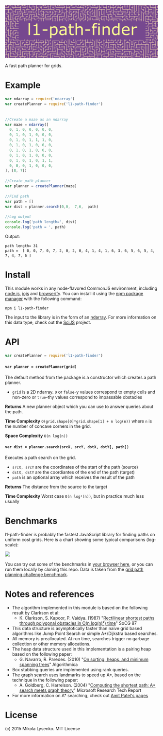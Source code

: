 <img src="img/logo.png" width="1024">

A fast path planner for grids.



# Example

```javascript
var ndarray = require('ndarray')
var createPlanner = require('l1-path-finder')


//Create a maze as an ndarray
var maze = ndarray([
  0, 1, 0, 0, 0, 0, 0,
  0, 1, 0, 1, 0, 0, 0,
  0, 1, 0, 1, 1, 1, 0,
  0, 1, 0, 1, 0, 0, 0,
  0, 1, 0, 1, 0, 0, 0,
  0, 1, 0, 1, 0, 0, 0,
  0, 1, 0, 1, 0, 1, 1,
  0, 0, 0, 1, 0, 0, 0,
], [8, 7])

//Create path planner
var planner = createPlanner(maze)

//Find path
var path = []
var dist = planner.search(0,0,  7,6,  path)

//Log output
console.log('path length=', dist)
console.log('path = ', path)
```

Output:

```
path length= 31
path =  [ 0, 0, 7, 0, 7, 2, 0, 2, 0, 4, 1, 4, 1, 6, 3, 6, 5, 6, 5, 4, 7, 4, 7, 6 ]
```

# Install

This module works in any node-flavored CommonJS environment, including [node.js](https://nodejs.org/), [iojs](https://iojs.org/en/index.html) and [browserify](http://browserify.org/).  You can install it using the [npm package manager](https://docs.npmjs.com/) with the following command:

```
npm i l1-path-finder
```

The input to the library is in the form of an [ndarray](https://github.com/scijs/ndarray).  For more information on this data type, check out the [SciJS](https://scijs.net) project.

# API

```javascript
var createPlanner = require('l1-path-finder')
```

#### `var planner = createPlanner(grid)`

The default method from the package is a constructor which creates a path planner.

* `grid` is a 2D ndarray.  `0` or `false`-y values correspond to empty cells and non-zero or `true`-thy values correspond to impassable obstacles

**Returns** A new planner object which you can use to answer queries about the path.

**Time Complexity** `O(grid.shape[0]*grid.shape[1] + n log(n))` where `n` is the number of concave corners in the grid.

**Space Complexity** `O(n log(n))`

#### `var dist = planner.search(srcX, srcY, dstX, dstY[, path])`

Executes a path search on the grid.

* `srcX, srcY` are the coordinates of the start of the path (source)
* `dstX, dstY` are the coordiantes of the end of the path (target)
* `path` is an optional array which receives the result of the path

**Returns** The distance from the source to the target

**Time Complexity** Worst case `O(n log²(n))`, but in practice much less usually

# Benchmarks

l1-path-finder is probably the fastest JavaScript library for finding paths on
uniform cost grids.  Here is a chart showing some typical comparisons (log-scale):

<img src="https://plot.ly/~MikolaLysenko/221.png" width="512">

You can try out some of the benchmarks in [your browser here](http://mikolalysenko.github.io/benchmark.html), or you can run them locally by cloning this repo.  Data is taken from the [grid path planning challenge benchmark](http://www.movingai.com/benchmarks/).

# Notes and references

* The algorithm implemented in this module is based on the following result by Clarkson et al:
    + K. Clarkson, S. Kapoor, P. Vaidya. (1987) "[Rectilinear shortest paths through polygonal obstacles in O(n log(n)²) time](http://dl.acm.org/citation.cfm?id=41985)" SoCG 87
* This data structure is asymptotically faster than naive grid based algorithms like Jump Point Search or simple A*/Dijkstra based searches.
* All memory is preallocated.  At run time, searches trigger no garbage collection or other memory allocations.
* The heap data structure used in this implementation is a pairing heap based on the following paper:
    + G. Navarro, R. Paredes. (2010) "[On sorting, heaps, and minimum spanning trees](http://citeseerx.ist.psu.edu/viewdoc/summary?doi=10.1.1.218.3241)" Algorithmica
* Box stabbing queries are implemented using rank queries.
* The graph search uses landmarks to speed up A*, based on the technique in the following paper:
    + A. Goldberg, C. Harrelson. (2004) "[Computing the shortest path: A* search meets graph theory](http://research.microsoft.com/pubs/64511/tr-2004-24.pdf)" Microsoft Research Tech Report
* For more information on A* searching, check out [Amit Patel's pages](http://theory.stanford.edu/~amitp/GameProgramming/)

# License

(c) 2015 Mikola Lysenko. MIT License
